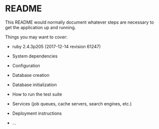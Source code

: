 # README

This README would normally document whatever steps are necessary to get the
application up and running.

Things you may want to cover:

* ruby 2.4.3p205 (2017-12-14 revision 61247)

* System dependencies

* Configuration

* Database creation

* Database initialization

* How to run the test suite

* Services (job queues, cache servers, search engines, etc.)

* Deployment instructions

* ...
